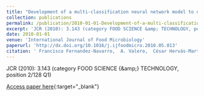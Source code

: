 ```yaml
---
title: "Development of a multi-classification neural network model to determine the microbial growth/no growth interface"
collection: publications
permalink: /publication/2010-01-01-Development-of-a-multi-classification-neural-network-model-to-determine-the-microbial-growthno-growth-interface
excerpt: 'JCR (2010): 3.143 (category FOOD SCIENCE &amp; TECHNOLOGY, position 2/128 Q1)'
date: 2010-01-01
venue: 'International Journal of Food Microbiology'
paperurl: 'http://dx.doi.org/10.1016/j.ijfoodmicro.2010.05.013'
citation: ' Francisco Fernandez-Navarro,  A. Valero,  César Hervás-Martínez,  Pedro Antonio Gutiérrez,  R.M García Gimeno,  G. Zurera Cosano, &quot;Development of a multi-classification neural network model to determine the microbial growth/no growth interface.&quot; International Journal of Food Microbiology, 2010.'
---
```

JCR (2010): 3.143 (category FOOD SCIENCE {\&amp;} TECHNOLOGY, position 2/128 Q1)

[Access paper here](http://dx.doi.org/10.1016/j.ijfoodmicro.2010.05.013){:target="_blank"}
